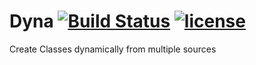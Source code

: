 # Dyna [![Build Status](https://travis-ci.org/pardhasm/Dyna.svg?branch=master)](https://travis-ci.org/pardhasm/Dyna) [![license](https://img.shields.io/github/license/mashape/apistatus.svg)]()
Create Classes dynamically from multiple sources
